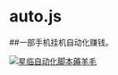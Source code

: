# auto.js
##一部手机挂机自动化赚钱。










<a target="_blank" href="https://qm.qq.com/cgi-bin/qm/qr?k=ZgvYJLhMMLoksy5CR9vWs4d6hTckcUj0&jump_from=webapi&authKey=9s6LayOtmVH6dqBYI6+Buv1QCYQASsKCYSKp6XJRhbzfAtNgKU1IB4hyTUiJOARS"><img border="0" src="//pub.idqqimg.com/wpa/images/group.png" alt="星临自动化脚本薅羊毛" title="星临自动化脚本薅羊毛"></a>
